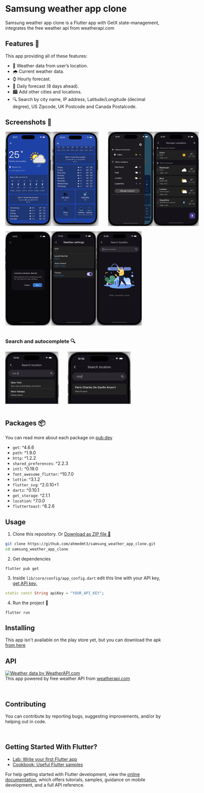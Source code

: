 # Samsung weather app clone

Samsung weather app clone is a Flutter app with GetX state-management, integrates the free weather api from weatherapi.com


## Features 🌟
This app providing all of these features:
- 📍 Weather data from user’s location.
- 🌧️ Current weather data.
- ⌚ Hourly forecast.
- 📆 Daily forecast (8 days ahead).
- 🏙️ Add other cities and locations.
- 🔍 Search by city name, IP address, Latitude/Longitude (decimal degree), US Zipcode, UK Postcode and Canada Postalcode.

## Screenshots 📸

<div style="display: flex;">
  <img src="assets/screenshots/home2.png" alt="Texas Cairo Weather Screenshot" height="300">
  <img src="assets/screenshots/details.png" alt="Details Home Page" height="300" style="margin-right: 30px;">
  <img src="assets/screenshots/drawer.png" alt="Drawer Screenshot" height="300">
  <img src="assets/screenshots/locations_view.png" alt="Locations View" height="300">
</div>
<br>
<div style="display: flex;">
   <img src="assets/screenshots/dialog.png" alt="Alert Dialog" height="300">
   <img src="assets/screenshots/settings.png" alt="Alert Dialog" height="300">
   <img src="assets/screenshots/search.png" alt="Search Page" height="300" style="margin-right: 30px;">
</div>
<br>

### Search and autocomplete 🔍

<div style="display: flex;">
  <img src="assets/screenshots/search1.png" alt="Search Page" width="170" style="margin-right: 30px;">
  <img src="assets/screenshots/search2.png" alt="Search Page" width="200">
</div>
<br>

## Packages 📦
You can read more about each package on [pub.dev](https://www.pub.dev)

- `get`: ^4.6.6
- `path`: ^1.9.0
- `http`: ^1.2.2
- `shared_preferences`: ^2.2.3
- `intl`: ^0.19.0
- `font_awesome_flutter`: ^10.7.0
- `lottie`: ^3.1.2
- `flutter_svg`: ^2.0.10+1
- `dartz`: ^0.10.1
- `get_storage`: ^2.1.1
- `location`: ^7.0.0
- `fluttertoast`: ^8.2.6

## Usage
1. Clone this repository. Or [Download as ZIP file 📁](https://github.com/ahmedmt3/samsung_weather_app_clone/archive/refs/heads/main.zip)
```bash
git clone https://github.com/ahmedmt3/samsung_weather_app_clone.git
cd samsung_weather_app_clone
```
2. Get dependencies

```
flutter pub get
```

3. Inside `lib/core/config/app_config.dart` edit this line with your API key, [get API key.](https://www.weatherapi.com/login.aspx)
```dart
static const String apiKey = "YOUR_API_KEY";
```

4. Run the project 🎉
```
flutter run
```

## Installing
This app isn't available on the play store yet, but you can download the apk [from here]()

## API

<a href="https://www.weatherapi.com/" title="Free Weather API"><img src='https://cdn.weatherapi.com/v4/images/weatherapi_logo.png' alt="Weather data by WeatherAPI.com" border="0"></a>
<br>
This app powered by free weather API from [weatherapi.com](https://www.weatherapi.com)

<br>

## Contributing
You can contribute by reporting bugs, suggesting improvements, and/or by helping out in code.

</br>

## Getting Started With Flutter?

- [Lab: Write your first Flutter app](https://docs.flutter.dev/get-started/codelab)
- [Cookbook: Useful Flutter samples](https://docs.flutter.dev/cookbook)

For help getting started with Flutter development, view the
[online documentation](https://docs.flutter.dev/), which offers tutorials,
samples, guidance on mobile development, and a full API reference.
